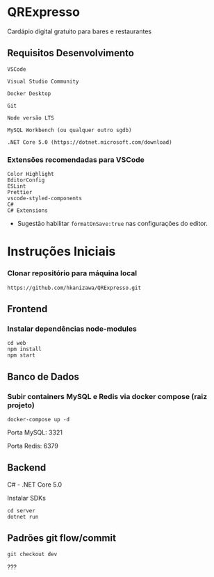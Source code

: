 # QRExpresso

Cardápio digital gratuito para bares e restaurantes

## Requisitos Desenvolvimento

```
VSCode

Visual Studio Community

Docker Desktop

Git

Node versão LTS

MySQL Workbench (ou qualquer outro sgdb)

.NET Core 5.0 (https://dotnet.microsoft.com/download)
```

### Extensões recomendadas para VSCode

```
Color Highlight
EditorConfig
ESLint
Prettier
vscode-styled-components
C#
C# Extensions
```

- Sugestão habilitar `formatOnSave:true` nas configurações do editor.

# Instruções Iniciais

### Clonar repositório para máquina local

```
https://github.com/hkanizawa/QRExpresso.git
```

## Frontend

### Instalar dependências node-modules

```
cd web
npm install
npm start
```

## Banco de Dados

### Subir containers MySQL e Redis via docker compose (raiz projeto)

```
docker-compose up -d
```

Porta MySQL: 3321

Porta Redis: 6379

## Backend

C# - .NET Core 5.0

Instalar SDKs

```
cd server
dotnet run
```

## Padrões git flow/commit

```
git checkout dev
```

???
